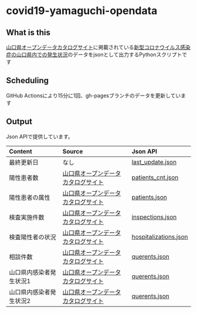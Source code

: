 # covid19-yamaguchi-opendata

## What is this

[山口県オープンデータカタログサイト](https://yamaguchi-opendata.jp/www/index.html)に掲載されている[新型コロナウイルス感染症の山口県内での発生状況](https://yamaguchi-opendata.jp/ckan/dataset/f6e5cff9-ae43-4cd9-a398-085187277edf)のデータをjsonとして出力するPythonスクリプトです

## Scheduling

GitHub Actionsにより15分に1回、gh-pagesブランチのデータを更新しています

## Output

Json APIで提供しています。

|Content|Source|Json API|
|:---|:---|:---|
|最終更新日|なし|[last_update.json](https://nishidayoshikatsu.github.io/covid19-yamaguchi-opendata/last_update.json)|
|陽性患者数|[山口県オープンデータカタログサイト](https://yamaguchi-opendata.jp/ckan/dataset/350001-covid19/resource/f56e6552-4c5d-4ec6-91c0-090f553e0aea)|[patients_cnt.json](https://nishidayoshikatsu.github.io/covid19-yamaguchi-opendata/patients_cnt.json)|
|陽性患者の属性|[山口県オープンデータカタログサイト](https://yamaguchi-opendata.jp/ckan/dataset/350001-covid19/resource/f56e6552-4c5d-4ec6-91c0-090f553e0aea)|[patients.json](https://nishidayoshikatsu.github.io/covid19-yamaguchi-opendata/patients.json)|
|検査実施件数|[山口県オープンデータカタログサイト](https://yamaguchi-opendata.jp/ckan/dataset/350001-covid19/resource/21b7caeb-05b2-401b-8245-28757de8f444)|[inspections.json](https://nishidayoshikatsu.github.io/covid19-yamaguchi-opendata/inspections.json)|
|検査陽性者の状況|[山口県オープンデータカタログサイト](https://yamaguchi-opendata.jp/ckan/dataset/350001-covid19/resource/1a5f9bca-3216-45df-8a99-5c591df8f628)|[hospitalizations.json](https://nishidayoshikatsu.github.io/covid19-yamaguchi-opendata/hospitalizations.json)|
|相談件数|[山口県オープンデータカタログサイト](https://yamaguchi-opendata.jp/ckan/dataset/350001-covid19/resource/7f2f7b7c-48de-4c41-86ae-bef45da8aeaa)|[querents.json](https://nishidayoshikatsu.github.io/covid19-yamaguchi-opendata/querents.json)|
|山口県内感染者発生状況1|[山口県オープンデータカタログサイト](https://yamaguchi-opendata.jp/ckan/dataset/350001-covid19/resource/f56e6552-4c5d-4ec6-91c0-090f553e0aea)|[querents.json](https://nishidayoshikatsu.github.io/covid19-yamaguchi-opendata/map_update.json)|
|山口県内感染者発生状況2|[山口県オープンデータカタログサイト](https://yamaguchi-opendata.jp/ckan/dataset/350001-covid19/resource/f56e6552-4c5d-4ec6-91c0-090f553e0aea)|[querents.json](https://nishidayoshikatsu.github.io/covid19-yamaguchi-opendata/yamaguchi-map.png)|